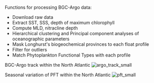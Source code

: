 Functions for processing BGC-Argo data:
- Download raw data
- Extract SST, SSS, depth of maximum chlorophyll
- Compute MLD, nitracline depth
- Hierarchical clustering and Principal component analyses of oceanographic parameters
- Mask Longhurst's biogeochemical provinces to each float profile
- Filter for outliers
- Match Phytoplankton Functional Types with each profile

BGC-Argo track within the North Atlantic
![argo_track_small](https://github.com/anhph95/Bio-Geo-informatics/assets/88524921/68301309-f7c6-48b3-8dce-b388d4d92406)

Seasonal variation of PFT within the North Atlantic
![pft_small](https://github.com/anhph95/Bio-Geo-informatics/assets/88524921/d7c793dd-f940-4163-90b2-d0a4f069079d)
